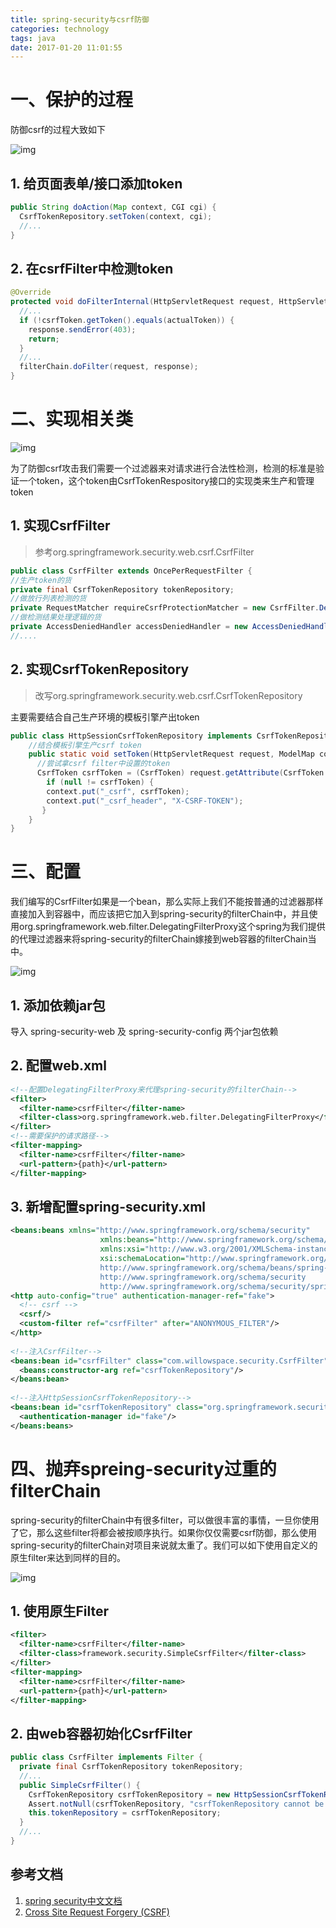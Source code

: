 ```yaml
---
title: spring-security与csrf防御
categories: technology
tags: java
date: 2017-01-20 11:01:55
---
```


# 一、保护的过程

防御csrf的过程大致如下

![img](http://img.willowspace.cn/willowspace_2016/1483949254196.png?imageMogr2/thumbnail/600)

## 1. 给页面表单/接口添加token

```java
public String doAction(Map context, CGI cgi) {
  CsrfTokenRepository.setToken(context, cgi);
  //...
}
```

## 2. 在csrfFilter中检测token

```java
@Override
protected void doFilterInternal(HttpServletRequest request, HttpServletResponse response, FilterChain filterChain) throws ServletException, IOException {
  //...
  if (!csrfToken.getToken().equals(actualToken)) {
    response.sendError(403);
    return;
  }
  //...
  filterChain.doFilter(request, response);
}
```

# 二、实现相关类

![img](http://img.willowspace.cn/willowspace_2016/1484043428967.png?imageMogr2/thumbnail/400)

为了防御csrf攻击我们需要一个过滤器来对请求进行合法性检测，检测的标准是验证一个token，这个token由CsrfTokenRespository接口的实现类来生产和管理token

## 1. 实现CsrfFilter 

> 参考org.springframework.security.web.csrf.CsrfFilter

```java
public class CsrfFilter extends OncePerRequestFilter {
//生产token的货
private final CsrfTokenRepository tokenRepository;
//做放行列表检测的货
private RequestMatcher requireCsrfProtectionMatcher = new CsrfFilter.DefaultRequiresCsrfMatcher();
//做检测结果处理逻辑的货
private AccessDeniedHandler accessDeniedHandler = new AccessDeniedHandlerImpl();
//....
```

## 2. 实现CsrfTokenRepository 

> 改写org.springframework.security.web.csrf.CsrfTokenRepository

主要需要结合自己生产环境的模板引擎产出token

```java
public class HttpSessionCsrfTokenRepository implements CsrfTokenRepository {
    //结合模板引擎生产csrf token
    public static void setToken(HttpServletRequest request, ModelMap context) {
      //尝试拿csrf filter中设置的token
      CsrfToken csrfToken = (CsrfToken) request.getAttribute(CsrfToken.class.getName());
        if (null != csrfToken) {
        context.put("_csrf", csrfToken);
        context.put("_csrf_header", "X-CSRF-TOKEN");
       }
    }
}
```

# 三、配置

我们编写的CsrfFilter如果是一个bean，那么实际上我们不能按普通的过滤器那样直接加入到容器中，而应该把它加入到spring-security的filterChain中，并且使用org.springframework.web.filter.DelegatingFilterProxy这个spring为我们提供的代理过滤器来将spring-security的filterChain嫁接到web容器的filterChain当中。

![img](http://img.willowspace.cn/willowspace_2016/1483943320997.png?imageMogr2/thumbnail/400)

## 1. 添加依赖jar包

导入 spring-security-web 及 spring-security-config 两个jar包依赖

## 2. 配置web.xml

```xml
<!--配置DelegatingFilterProxy来代理spring-security的filterChain-->
<filter>
  <filter-name>csrfFilter</filter-name>
  <filter-class>org.springframework.web.filter.DelegatingFilterProxy</filter-class>
</filter>
<!--需要保护的请求路径-->
<filter-mapping>
  <filter-name>csrfFilter</filter-name>
  <url-pattern>{path}</url-pattern>
</filter-mapping>
```

## 3. 新增配置spring-security.xml

```xml
<beans:beans xmlns="http://www.springframework.org/schema/security"
                    xmlns:beans="http://www.springframework.org/schema/beans"
                    xmlns:xsi="http://www.w3.org/2001/XMLSchema-instance"
                    xsi:schemaLocation="http://www.springframework.org/schema/beans
                    http://www.springframework.org/schema/beans/spring-beans-3.0.xsd
                    http://www.springframework.org/schema/security
                    http://www.springframework.org/schema/security/spring-security-3.2.xsd">
<http auto-config="true" authentication-manager-ref="fake">
  <!-- csrf -->
  <csrf/>
  <custom-filter ref="csrfFilter" after="ANONYMOUS_FILTER"/>
</http>
  
<!--注入CsrfFilter-->
<beans:bean id="csrfFilter" class="com.willowspace.security.CsrfFilter">
  <beans:constructor-arg ref="csrfTokenRepository"/>
</beans:bean>
  
<!--注入HttpSessionCsrfTokenRepository-->
<beans:bean id="csrfTokenRepository" class="org.springframework.security.web.csrf.HttpSessionCsrfTokenRepository"/>
  <authentication-manager id="fake"/>
</beans:beans>
```

# 四、抛弃spreing-security过重的filterChain

spring-security的filterChain中有很多filter，可以做很丰富的事情，一旦你使用了它，那么这些filter将都会被按顺序执行。如果你仅仅需要csrf防御，那么使用spring-security的filterChain对项目来说就太重了。我们可以如下使用自定义的原生filter来达到同样的目的。

![img](http://img.willowspace.cn/willowspace_2016/1483943561090.png?imageMogr2/thumbnail/600)

## 1. 使用原生Filter

```xml
<filter>
  <filter-name>csrfFilter</filter-name>
  <filter-class>framework.security.SimpleCsrfFilter</filter-class>
</filter>
<filter-mapping>
  <filter-name>csrfFilter</filter-name>
  <url-pattern>{path}</url-pattern>
</filter-mapping>
```

## 2. 由web容器初始化CsrfFilter

```java
public class CsrfFilter implements Filter {
  private final CsrfTokenRepository tokenRepository;
  //...
  public SimpleCsrfFilter() {
    CsrfTokenRepository csrfTokenRepository = new HttpSessionCsrfTokenRepository();
    Assert.notNull(csrfTokenRepository, "csrfTokenRepository cannot be null");
    this.tokenRepository = csrfTokenRepository;
  }
  //...
}
```
## 参考文档

1. [spring security中文文档](https://springcloud.cc/spring-security-zhcn.html)
2. [Cross Site Request Forgery (CSRF)](https://docs.spring.io/spring-security/site/docs/current/reference/html/csrf.html)

